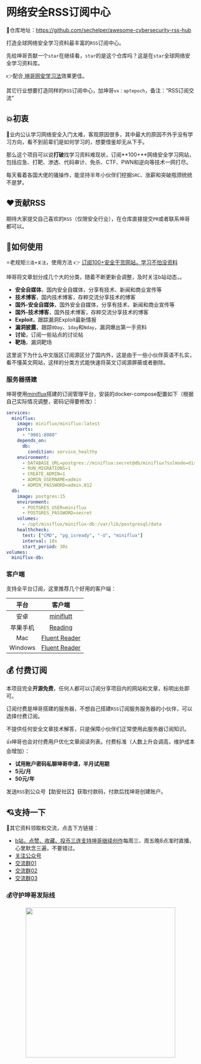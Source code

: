 # 网络安全RSS订阅中心

🤩仓库地址：https://github.com/sechelper/awesome-cybersecurity-rss-hub

打造全球网络安全学习资料最丰富的`RSS`订阅中心。

先给坤哥贡献一个`star`在继续看，`star`的是这个仓库吗？这是在`star`全球网络安全学习资料库。

👉配合[ 坤哥网安学习法](https://github.com/sechelper/kunge-cybersecurity-learning)效果更佳。

其它行业想要打造同样的`RSS`订阅中心，加坤哥`vx：aptepoch`，备注：“RSS订阅交流”

## 💥初衷

🙈业内公认学习网络安全入门太难，客观原因很多，其中最大的原因不外乎没有学习方向，看不到前辈们是如何学习的，想要借鉴却无从下手。

那么这个项目可以说**打破**找学习资料难现状，订阅**100+**网络安全学习网站，包括应急、打靶、渗透、代码审计、免杀、CTF、PWN和逆向等技术一网打尽。

每天看着各国大佬的骚操作，能坚持半年小伙伴们挖掘`SRC`、涨薪和突破瓶颈统统不是梦。

## ❤️贡献RSS

期待大家提交自己喜欢的`RSS`（仅限安全行业），在仓库直接提交`PR`或者联系坤哥都可以。

## 🤔如何使用

⭐老规矩`三连+关注`，使用方法 👉 [订阅100+安全干货网站，学习不怕没资料](https://www.bilibili.com/video/BV18k4y1s7Ag)

坤哥将文章划分成几个大的分类，随着不断更新会调整，及时关注b站动态，。

- **安全自媒体**，国内安全自媒体，分享有技术、新闻和商业宣传等
- **技术博客**，国内技术博客，存粹交流分享技术的博客
- **国外-安全自媒体**，国外安全自媒体，分享有技术、新闻和商业宣传等
- **国外-技术博客**，国外技术博客，存粹交流分享技术的博客
- **Exploit**，跟踪漏洞Exploit最新情报
- **漏洞披露**，跟踪`0Day`、`1day`和`Nday`，漏洞爆出第一手资料
- **讨论**，订阅一些站点的讨论帖
- **靶场**，漏洞靶场

这里说下为什么中文版区订阅源区分了国内外，这是由于一些小伙伴英语不扎实，看不懂英文网站，这样的分类方式能快速将英文订阅源屏蔽或者删除。

### 服务器搭建

坤哥使用[miniflux](https://github.com/miniflux/v2)搭建的订阅管理平台，安装的docker-compose配置如下（根据自己实际情况调整，密码记得要修改）：

```yml
services:
  miniflux:
    image: miniflux/miniflux:latest
    ports:
      - "9001:8080"
    depends_on:
      db:
        condition: service_healthy
    environment:
      - DATABASE_URL=postgres://miniflux:secret@db/miniflux?sslmode=disable
      - RUN_MIGRATIONS=1
      - CREATE_ADMIN=1
      - ADMIN_USERNAME=admin
      - ADMIN_PASSWORD=admin.012
  db:
    image: postgres:15
    environment:
      - POSTGRES_USER=miniflux
      - POSTGRES_PASSWORD=secret
    volumes:
      - /opt/miniflux/miniflux-db:/var/lib/postgresql/data
    healthcheck:
      test: ["CMD", "pg_isready", "-U", "miniflux"]
      interval: 10s
      start_period: 30s
volumes:
  miniflux-db:
```

### 客户端

支持全平台订阅，这里推荐几个好用的客户端：

|   平台   |                            客户端                            |
| :------: | :----------------------------------------------------------: |
|   安卓   |     [miniflutt](https://github.com/DocMarty84/miniflutt)     |
| 苹果手机 | [Reading](https://apps.apple.com/cn/app/reading-for-rss/id1611939852) |
|   Mac    | [Fluent Reader](https://github.com/yang991178/fluent-reader) |
| Windows  | [Fluent Reader](https://github.com/yang991178/fluent-reader) |

## 💰 付费订阅

本项目完全**开源免费**，任何人都可以订阅分享项目内的网站和文章，标明出处即可。

订阅付费是坤哥搭建的服务器，不想自己搭建`RSS`订阅服务服务器的小伙伴，可以选择付费订阅。

不提供任何安全文章技术解答，只是保障小伙伴们正常使用此服务器订阅知识。

👍坤哥也会对付费用户优化文章阅读列表。付费标准（人数上升会调高，维护成本会增加）：

- **试用账户密码私聊坤哥申请，半月试用期**
- **5元/月**
- **50元/年**

发送`RSS`到公众号【助安社区】获取付款码，付款后找坤哥创建账户。

## 💘支持一下

📓其它资料领取和交流，点击下方链接：

- [b站，点赞、收藏、投币三连支持坤哥继续创作](https://www.bilibili.com/video/BV18k4y1s7Ag)每周三、周五晚8点准时直播，心里默念三遍，不要错过。
- [关注公众号](https://paper.static.secself.com/img/qrcode/mp_qrcode2.png)
- [交流群01](https://paper.static.secself.com/img/qrcode/qrcode-group-01.png)
- [交流群02](https://paper.static.secself.com/img/qrcode/qrcode-group-01.png)
- [交流群03](https://paper.static.secself.com/img/qrcode/qrcode-group-01.png)

### 💰守护坤哥发际线

<center> <img style="height 400px; width: 400px;" src="https://paper.static.secself.com/img/qrcode/appreciatio-%20code2.jpg"></center>

